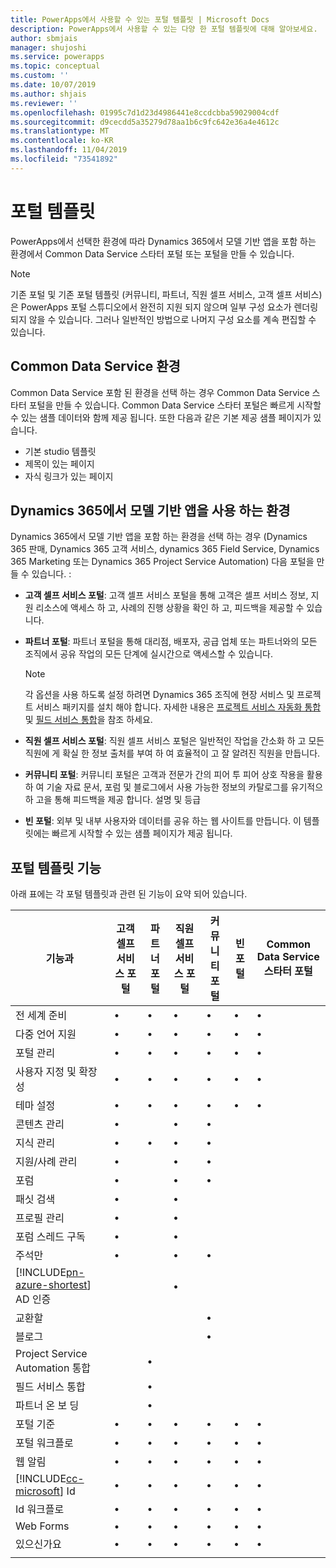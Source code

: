 ```yaml
---
title: PowerApps에서 사용할 수 있는 포털 템플릿 | Microsoft Docs
description: PowerApps에서 사용할 수 있는 다양 한 포털 템플릿에 대해 알아보세요.
author: sbmjais
manager: shujoshi
ms.service: powerapps
ms.topic: conceptual
ms.custom: ''
ms.date: 10/07/2019
ms.author: shjais
ms.reviewer: ''
ms.openlocfilehash: 01995c7d1d23d4986441e8ccdcbba59029004cdf
ms.sourcegitcommit: d9cecdd5a35279d78aa1b6c9fc642e36a4e4612c
ms.translationtype: MT
ms.contentlocale: ko-KR
ms.lasthandoff: 11/04/2019
ms.locfileid: "73541892"
---
```

# <a name="portal-templates"></a>포털 템플릿

PowerApps에서 선택한 환경에 따라 Dynamics 365에서 모델 기반 앱을 포함 하는 환경에서 Common Data Service 스타터 포털 또는 포털을 만들 수 있습니다.

> [!NOTE]
> 기존 포털 및 기존 포털 템플릿 (커뮤니티, 파트너, 직원 셀프 서비스, 고객 셀프 서비스)은 PowerApps 포털 스튜디오에서 완전히 지원 되지 않으며 일부 구성 요소가 렌더링 되지 않을 수 있습니다. 그러나 일반적인 방법으로 나머지 구성 요소를 계속 편집할 수 있습니다.

## <a name="environment-with-common-data-service"></a>Common Data Service 환경

Common Data Service 포함 된 환경을 선택 하는 경우 Common Data Service 스타터 포털을 만들 수 있습니다. Common Data Service 스타터 포털은 빠르게 시작할 수 있는 샘플 데이터와 함께 제공 됩니다. 또한 다음과 같은 기본 제공 샘플 페이지가 있습니다.

- 기본 studio 템플릿
- 제목이 있는 페이지
- 자식 링크가 있는 페이지

## <a name="environment-with-model-driven-apps-in-dynamics-365"></a>Dynamics 365에서 모델 기반 앱을 사용 하는 환경 

Dynamics 365에서 모델 기반 앱을 포함 하는 환경을 선택 하는 경우 (Dynamics 365 판매, Dynamics 365 고객 서비스, dynamics 365 Field Service, Dynamics 365 Marketing 또는 Dynamics 365 Project Service Automation) 다음 포털을 만들 수 있습니다. :

- **고객 셀프 서비스 포털**: 고객 셀프 서비스 포털을 통해 고객은 셀프 서비스 정보, 지원 리소스에 액세스 하 고, 사례의 진행 상황을 확인 하 고, 피드백을 제공할 수 있습니다.
- **파트너 포털**: 파트너 포털을 통해 대리점, 배포자, 공급 업체 또는 파트너와의 모든 조직에서 공유 작업의 모든 단계에 실시간으로 액세스할 수 있습니다.

    > [!NOTE]
    > 각 옵션을 사용 하도록 설정 하려면 Dynamics 365 조직에 현장 서비스 및 프로젝트 서비스 패키지를 설치 해야 합니다. 자세한 내용은 [프로젝트 서비스 자동화 통합](https://docs.microsoft.com/dynamics365/portals/integrate-project-service-automation) 및 [필드 서비스 통합](https://docs.microsoft.com/dynamics365/portals/integrate-field-service)을 참조 하세요.

- **직원 셀프 서비스 포털**: 직원 셀프 서비스 포털은 일반적인 작업을 간소화 하 고 모든 직원에 게 확실 한 정보 출처를 부여 하 여 효율적이 고 잘 알려진 직원을 만듭니다.
- **커뮤니티 포털**: 커뮤니티 포털은 고객과 전문가 간의 피어 투 피어 상호 작용을 활용 하 여 기술 자료 문서, 포럼 및 블로그에서 사용 가능한 정보의 카탈로그를 유기적으 하 고을 통해 피드백을 제공 합니다. 설명 및 등급
- **빈 포털**: 외부 및 내부 사용자와 데이터를 공유 하는 웹 사이트를 만듭니다. 이 템플릿에는 빠르게 시작할 수 있는 샘플 페이지가 제공 됩니다. 

## <a name="portal-templates-features"></a>포털 템플릿 기능

아래 표에는 각 포털 템플릿과 관련 된 기능이 요약 되어 있습니다.

| 기능과 | 고객 셀프 서비스 포털 | 파트너 포털 | 직원 셀프 서비스 포털 | 커뮤니티 포털 | 빈 포털 | Common Data Service 스타터 포털|
|------------------|---------------|----------------|---------------|------------------|---------------|------|
| 전 세계 준비 | •  | • | • | • | • |• |
| 다중 언어 지원 | •  | • | • | • | • |• |
| 포털 관리| • | • | • | • | •  |• |
| 사용자 지정 및 확장성  | •   | •  | •   | •  | • |• |
| 테마 설정   | •   | •   | •    | •   | •   |• |
| 콘텐츠 관리                     | •                            |                | •                            | •                |               |
| 지식 관리                   | •                            | •              | •                            | •                |               |
| 지원/사례 관리                | •                            |                | •                            | •                |               |
| 포럼                                 | •                            |                | •                            | •                |               |
| 패싯 검색                         | •                            |                | •                            |                  |               |
| 프로필 관리                     | •                            |                | •                            |                  |               |
| 포럼 스레드 구독              | •                            |                | •                            |                  |               |
| 주석만                               | •                            |                | •                            | •                |               |
| [!INCLUDE[pn-azure-shortest](../../includes/pn-azure-shortest.md)] AD 인증                |                              |                | •                            |                  |               |
| 교환할                                  |                              |                |                              | •                |               |
| 블로그                                  |                              |                |                              | •                |               |
| Project Service Automation 통합 |                              | •              |                              |                  |               |
| 필드 서비스 통합              |                              | •              |                              |                  |               |
| 파트너 온 보 딩                     |                              | •              |                              |                  |               |
| 포털 기준  |  •    | •      |  •| •| •|• |
| 포털 워크플로|  •| •|  •| •| •|• |
| 웹 알림|  •| •|  •| •| •|• |
| [!INCLUDE[cc-microsoft](../../includes/cc-microsoft.md)] Id|   •|  •|  •|   •| •|• |
| Id 워크플로| •|  •| •|   •| •|• |
| Web Forms|  •| •|    •| •| •|• |
| 있으신가요|   •|  •|  •| •| •|• |
||
